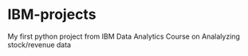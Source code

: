 # IBM-projects

My first python project from IBM Data Analytics Course on Analalyzing stock/revenue data
